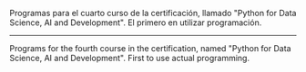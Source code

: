 Programas para el cuarto curso de la certificación, llamado "Python for Data Science, AI and Development". 
El primero en utilizar programación.
*****************
Programs for the fourth course in the certification, named "Python for Data Science, AI and Development".
First to use actual programming.

